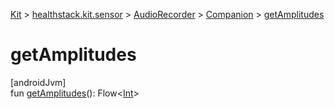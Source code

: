 
[Kit](../../../../kit.html) > [healthstack.kit.sensor](../../index.html) > [AudioRecorder](../index.html) > [Companion](index.html) > [getAmplitudes](get-amplitudes.html)



# getAmplitudes



[androidJvm]\
fun [getAmplitudes](get-amplitudes.html)(): Flow&lt;[Int](https://kotlinlang.org/api/latest/jvm/stdlib/kotlin/-int/index.html)&gt;




